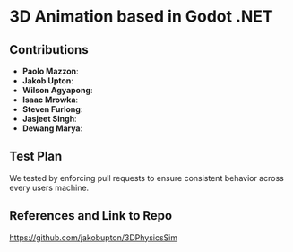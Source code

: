 # 3D Animation based in Godot .NET
## Contributions 
- **Paolo Mazzon**:
- **Jakob Upton**:
- **Wilson Agyapong**:
- **Isaac Mrowka**:
- **Steven Furlong**:
- **Jasjeet Singh**:
- **Dewang Marya**:

## Test Plan
We tested by enforcing pull requests to ensure consistent behavior across every users machine.

## References and Link to Repo
https://github.com/jakobupton/3DPhysicsSim
